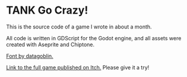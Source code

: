 # TANK Go Crazy!

This is the source code of a game I wrote in about a month.

All code is written in GDScript for the Godot engine, and all assets were created with Aseprite and Chiptone.

[Font by datagoblin.](https://datagoblin.itch.io/monogram)

[Link to the full game published on Itch.](https://kevinmortimer19.itch.io/tank-go-crazy) Please give it a try!
